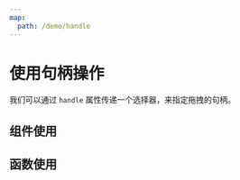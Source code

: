 ```yaml
---
map:
  path: /demo/handle
---
```


# 使用句柄操作

我们可以通过 `handle` 属性传递一个选择器，来指定拖拽的句柄。

## 组件使用
<demo src="./demo.vue"
title="使用组件方式"
desc="传递 handle 属性，使用句柄">
</demo>

## 函数使用
<demo src="./function.vue"
title="使用函数方式"
desc="传递函数选项实现">
</demo>
